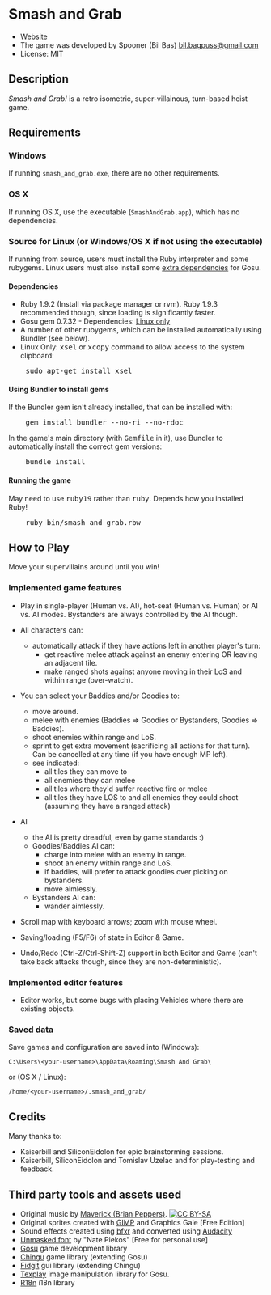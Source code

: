 Smash and Grab
==============

* [Website](http://spooner.github.com/games/smash_and_grab/)
* The game was developed by Spooner (Bil Bas) bil.bagpuss@gmail.com
* License: MIT

Description
-----------

_Smash and Grab!_ is a retro isometric, super-villainous, turn-based heist game.

Requirements
------------

### Windows

If running `smash_and_grab.exe`, there are no other requirements.

### OS X

If running OS X, use the executable (`SmashAndGrab.app`), which has no dependencies.

### Source for Linux (or Windows/OS X if not using the executable)

If running from source, users must install the Ruby interpreter and some rubygems. Linux users must also install some [extra dependencies](https://github.com/jlnr/gosu/wiki/Getting-Started-on-Linux) for Gosu.

#### Dependencies

* Ruby 1.9.2 (Install via package manager or rvm). Ruby 1.9.3 recommended though, since loading is significantly faster.
* Gosu gem 0.7.32 - Dependencies: [Linux only](https://github.com/jlnr/gosu/wiki/Getting-Started-on-Linux)
* A number of other rubygems, which can be installed automatically using Bundler (see below).
* Linux Only: <tt>xsel</tt> or <tt>xcopy</tt> command to allow access to the system clipboard:
<pre>    sudo apt-get install xsel</pre>

#### Using Bundler to install gems

If the Bundler gem isn't already installed, that can be installed with:

<pre>
    gem install bundler --no-ri --no-rdoc
</pre>

In the game's main directory (with <tt>Gemfile</tt> in it), use Bundler to automatically install the correct gem versions:

<pre>
    bundle install
</pre>

#### Running the game

May need to use <tt>ruby19</tt> rather than <tt>ruby</tt>. Depends how you installed Ruby!

<pre>
    ruby bin/smash_and_grab.rbw
</pre>

How to Play
-----------

Move your supervillains around until you win!

### Implemented game features

* Play in single-player (Human vs. AI), hot-seat (Human vs. Human) or AI vs. AI modes. Bystanders are always controlled by the AI though.

* All characters can:
    - automatically attack if they have actions left in another player's turn:
      - get reactive melee attack against an enemy entering OR leaving an adjacent tile.
      - make ranged shots against anyone moving in their LoS and within range (over-watch).

* You can select your Baddies and/or Goodies to:
    - move around.
    - melee with enemies (Baddies => Goodies or Bystanders, Goodies => Baddies).
    - shoot enemies within range and LoS.
    - sprint to get extra movement (sacrificing all actions for that turn). Can be cancelled at any time (if you have enough MP left).
    - see indicated:
        * all tiles they can move to
        * all enemies they can melee
        * all tiles where they'd suffer reactive fire or melee
        * all tiles they have LOS to and all enemies they could shoot (assuming they have a ranged attack)

* AI
    - the AI is pretty dreadful, even by game standards :)
    -  Goodies/Baddies AI can:
        * charge into melee with an enemy in range.
        * shoot an enemy within range and LoS.
        * if baddies, will prefer to attack goodies over picking on bystanders.
        * move aimlessly.
    - Bystanders AI can:
        * wander aimlessly.

* Scroll map with keyboard arrows; zoom with mouse wheel.
* Saving/loading (F5/F6) of state in Editor & Game.
* Undo/Redo (Ctrl-Z/Ctrl-Shift-Z) support in both Editor and Game (can't take back attacks though, since they are non-deterministic).

### Implemented editor features

* Editor works, but some bugs with placing Vehicles where there are existing objects.

### Saved data

Save games and configuration are saved into (Windows):

    C:\Users\<your-username>\AppData\Roaming\Smash And Grab\

or (OS X / Linux):

    /home/<your-username>/.smash_and_grab/

Credits
-------

Many thanks to:

* Kaiserbill and SiliconEidolon for epic brainstorming sessions.
* Kaiserbill, SiliconEidolon and Tomislav Uzelac and for play-testing and feedback.

Third party tools and assets used
---------------------------------

* Original music by [Maverick (Brian Peppers)](http://polyhedricpeppers.weebly.com/). [![CC BY-SA](http://i.creativecommons.org/l/by-sa/3.0/88x31.png)](http://creativecommons.org/licenses/by-sa/3.0/)
* Original sprites created with [GIMP](http://www.gimp.org/) and Graphics Gale [Free Edition]
* Sound effects created using [bfxr](http://www.bfxr.net/) and converted using [Audacity](http://audacity.sourceforge.net/)
* [Unmasked font](http://www.blambot.com/font_unmasked.shtml) by "Nate Piekos" [Free for personal use]
* [Gosu](http://libgosu.org/) game development library
* [Chingu](http://ippa.se/chingu) game library (extending Gosu)
* [Fidgit](https://github.com/Spooner/fidgit) gui library (extending Chingu)
* [Texplay](http://banisterfiend.wordpress.com/2008/08/23/texplay-an-image-manipulation-tool-for-ruby-and-gosu/) image manipulation library for Gosu.
* [R18n](http://r18n.rubyforge.org/) i18n library